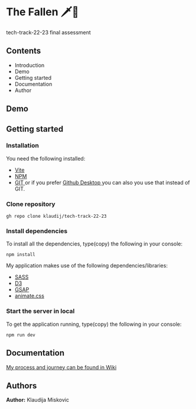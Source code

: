 # The Fallen 🗡️🐉
tech-track-22-23 final assessment 

## Contents
- Introduction
- Demo
- Getting started
- Documentation
- Author

## Demo

## Getting started
### Installation

You need the following installed:
- [ Vite ](https://vitejs.dev/)
- [ NPM ](https://docs.npmjs.com/)
- [ GIT ](https://git-scm.com/downloads) or if you prefer [ Github Desktop ](https://desktop.github.com/) you can also you use that instead of GIT.

### Clone repository
```
gh repo clone klaudij/tech-track-22-23
```


### Install dependencies
To install all the dependencies, type(copy) the following in your console:

```
npm install
```

My application makes use of the following dependencies/libraries:
- [ SASS ](https://sass-lang.com/install)
- [ D3 ](https://www.npmjs.com/package/d3)
- [ GSAP ](https://greensock.com/docs/v3/Installation)
- [ animate.css ](https://animate.style/)


### Start the server in local
To get the application running, type(copy) the following in your console:

```
npm run dev
```




## Documentation
[ My process and journey can be found in Wiki ](https://github.com/klaudij/tech-track-22-23/wiki)


## Authors
**Author:** Klaudija Miskovic

